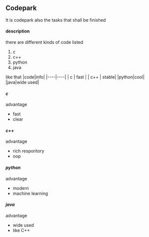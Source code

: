 ## **Codepark**
It is codepark also the tasks that shall be finished

#### description
there are different kinds of code listed
1. c
2. c++
3. python
4. java

like that
|code|info|
|----|----|
| c  | fast |
| c++ | stable|
|python|cool|
|java|wide used|

#### _c_
advantage
- fast
- clear

#### _c++_
advantage
- rich resporitory
- oop

#### _python_
advantage
- modern
- machine learning

#### _java_
advantage
- wide used
- like C++
